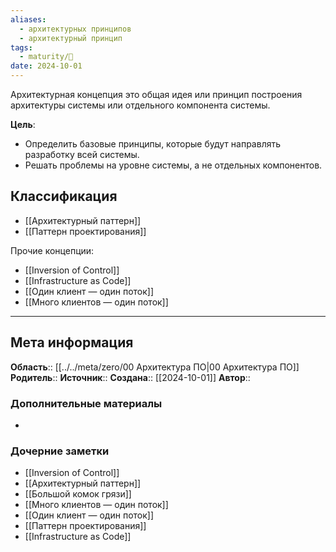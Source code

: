 ```yaml
---
aliases:
  - архитектурных принципов
  - архитектурный принцип
tags:
  - maturity/🌱
date: 2024-10-01
---
```

Архитектурная концепция это общая идея или принцип построения архитектуры системы или отдельного компонента системы.

**Цель**:
- Определить базовые принципы, которые будут направлять разработку всей системы.
- Решать проблемы на уровне системы, а не отдельных компонентов.
## Классификация
- [[Архитектурный паттерн]]
- [[Паттерн проектирования]]

Прочие концепции:
- [[Inversion of Control]]
- [[Infrastructure as Code]]
- [[Один клиент — один поток]]
- [[Много клиентов — один поток]]
***
## Мета информация
**Область**:: [[../../meta/zero/00 Архитектура ПО|00 Архитектура ПО]]
**Родитель**:: 
**Источник**:: 
**Создана**:: [[2024-10-01]]
**Автор**:: 
### Дополнительные материалы
- 

### Дочерние заметки
<!-- QueryToSerialize: LIST FROM [[]] WHERE contains(Родитель, this.file.link) or contains(parents, this.file.link) -->
<!-- SerializedQuery: LIST FROM [[]] WHERE contains(Родитель, this.file.link) or contains(parents, this.file.link) -->
- [[Inversion of Control]]
- [[Архитектурный паттерн]]
- [[Большой комок грязи]]
- [[Много клиентов — один поток]]
- [[Один клиент — один поток]]
- [[Паттерн проектирования]]
- [[Infrastructure as Code]]
<!-- SerializedQuery END -->

